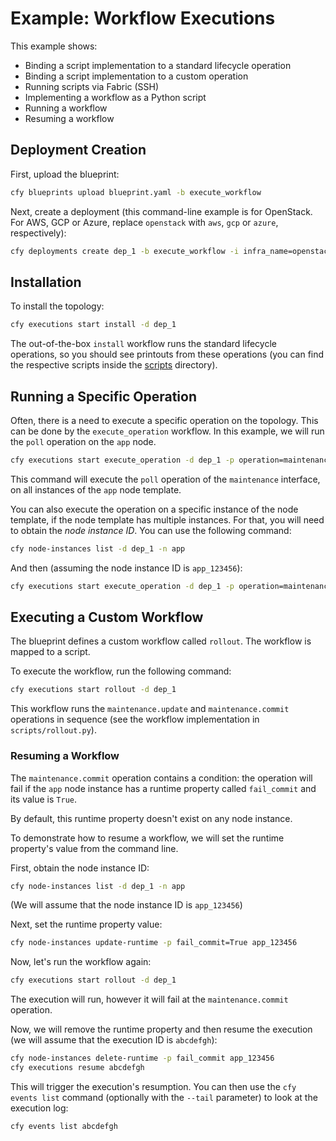 # Example: Workflow Executions

This example shows:

* Binding a script implementation to a standard lifecycle operation
* Binding a script implementation to a custom operation
* Running scripts via Fabric (SSH)
* Implementing a workflow as a Python script
* Running a workflow
* Resuming a workflow

## Deployment Creation

First, upload the blueprint:

```bash
cfy blueprints upload blueprint.yaml -b execute_workflow
```

Next, create a deployment (this command-line example is for OpenStack. For AWS,
GCP or Azure, replace `openstack` with `aws`, `gcp` or `azure`,
respectively):

```bash
cfy deployments create dep_1 -b execute_workflow -i infra_name=openstack
```

## Installation

To install the topology:

```bash
cfy executions start install -d dep_1
```

The out-of-the-box `install` workflow runs the standard lifecycle operations, so you
should see printouts from these operations (you can find the respective scripts inside
the [scripts](scripts) directory).

## Running a Specific Operation

Often, there is a need to execute a specific operation on the topology.
This can be done by the `execute_operation` workflow. In this example,
we will run the `poll` operation on the `app` node.

```bash
cfy executions start execute_operation -d dep_1 -p operation=maintenance.poll -p node_ids=[app]
```

This command will execute the `poll` operation of the `maintenance` interface,
on all instances of the `app` node template.

You can also execute the operation on a specific instance of the node template,
if the node template has multiple instances. For that, you will need to obtain the
*node instance ID*. You can use the following command:

```bash
cfy node-instances list -d dep_1 -n app
```

And then (assuming the node instance ID is `app_123456`):

```bash
cfy executions start execute_operation -d dep_1 -p operation=maintenance.poll -p node_instance_ids=[app_123456]
```

## Executing a Custom Workflow

The blueprint defines a custom workflow called `rollout`. The workflow is mapped
to a script.

To execute the workflow, run the following command:

```bash
cfy executions start rollout -d dep_1
```

This workflow runs the `maintenance.update` and `maintenance.commit` operations in sequence (see the
workflow implementation in `scripts/rollout.py`).

### Resuming a Workflow

The `maintenance.commit` operation contains a condition: the operation will fail if the `app` node
instance has a runtime property called `fail_commit` and its value is `True`.

By default, this runtime property doesn't exist on any node instance.

To demonstrate how to resume a workflow, we will set the runtime property's value from the command line.

First, obtain the node instance ID:

```bash
cfy node-instances list -d dep_1 -n app
```

(We will assume that the node instance ID is `app_123456`)

Next, set the runtime property value:

```bash
cfy node-instances update-runtime -p fail_commit=True app_123456
```

Now, let's run the workflow again:

```bash
cfy executions start rollout -d dep_1
```

The execution will run, however it will fail at the `maintenance.commit` operation.

Now, we will remove the runtime property and then resume the execution (we will assume that the
execution ID is `abcdefgh`):

```bash
cfy node-instances delete-runtime -p fail_commit app_123456
cfy executions resume abcdefgh
```

This will trigger the execution's resumption. You can then use the `cfy events list` command (optionally
with the `--tail` parameter) to look at the execution log:

```bash
cfy events list abcdefgh
```
